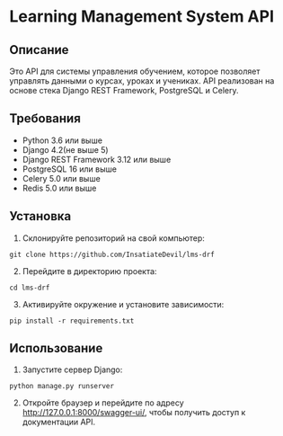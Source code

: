 # Learning Management System API

## Описание

Это API для системы управления обучением, которое позволяет управлять данными 
о курсах, уроках и учениках. API реализован на основе стека Django REST Framework, PostgreSQL и Celery.

## Требования

- Python 3.6 или выше
- Django 4.2(не выше 5)
- Django REST Framework 3.12 или выше
- PostgreSQL 16 или выше
- Celery 5.0 или выше
- Redis 5.0 или выше

## Установка

1. Склонируйте репозиторий на свой компьютер:
```commandline
git clone https://github.com/InsatiateDevil/lms-drf
```

2. Перейдите в директорию проекта:
```commandline
cd lms-drf
```

3. Активируйте окружение и установите зависимости:
```commandline
pip install -r requirements.txt
```


## Использование

1. Запустите сервер Django:
```commandline
python manage.py runserver
```

2. Откройте браузер и перейдите по адресу http://127.0.0.1:8000/swagger-ui/,
чтобы получить доступ к документации API.
